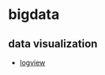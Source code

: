 # bigdata

## data visualization

   - [logview](http://www.logview.info/forum/index.php?pages/eng/)